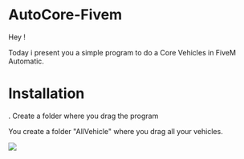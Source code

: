 # AutoCore-Fivem
Hey !

Today i present you a simple program to do a Core Vehicles in FiveM Automatic.

# Installation

. Create a folder where you drag the program

You create a folder "AllVehicle" where you drag all your vehicles.

![](https://cdn.discordapp.com/attachments/995991941172961392/995991952350781510/unknown.png)
